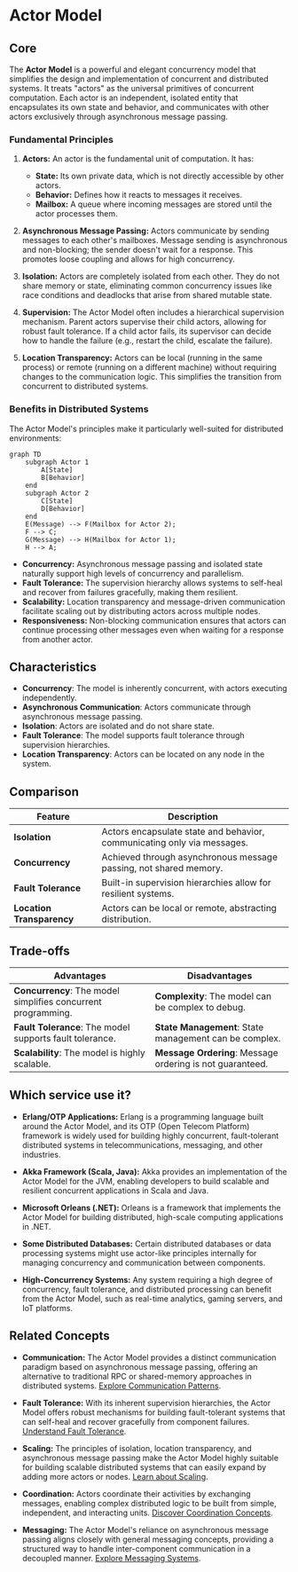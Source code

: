 # Actor Model

## Core

The **Actor Model** is a powerful and elegant concurrency model that simplifies the design and implementation of concurrent and distributed systems. It treats "actors" as the universal primitives of concurrent computation. Each actor is an independent, isolated entity that encapsulates its own state and behavior, and communicates with other actors exclusively through asynchronous message passing.

### Fundamental Principles

1.  **Actors:** An actor is the fundamental unit of computation. It has:
    *   **State:** Its own private data, which is not directly accessible by other actors.
    *   **Behavior:** Defines how it reacts to messages it receives.
    *   **Mailbox:** A queue where incoming messages are stored until the actor processes them.

2.  **Asynchronous Message Passing:** Actors communicate by sending messages to each other's mailboxes. Message sending is asynchronous and non-blocking; the sender doesn't wait for a response. This promotes loose coupling and allows for high concurrency.

3.  **Isolation:** Actors are completely isolated from each other. They do not share memory or state, eliminating common concurrency issues like race conditions and deadlocks that arise from shared mutable state.

4.  **Supervision:** The Actor Model often includes a hierarchical supervision mechanism. Parent actors supervise their child actors, allowing for robust fault tolerance. If a child actor fails, its supervisor can decide how to handle the failure (e.g., restart the child, escalate the failure).

5.  **Location Transparency:** Actors can be local (running in the same process) or remote (running on a different machine) without requiring changes to the communication logic. This simplifies the transition from concurrent to distributed systems.

### Benefits in Distributed Systems

The Actor Model's principles make it particularly well-suited for distributed environments:

```mermaid
graph TD
    subgraph Actor 1
        A[State]
        B[Behavior]
    end
    subgraph Actor 2
        C[State]
        D[Behavior]
    end
    E(Message) --> F(Mailbox for Actor 2);
    F --> C;
    G(Message) --> H(Mailbox for Actor 1);
    H --> A;
```

-   **Concurrency:** Asynchronous message passing and isolated state naturally support high levels of concurrency and parallelism.
-   **Fault Tolerance:** The supervision hierarchy allows systems to self-heal and recover from failures gracefully, making them resilient.
-   **Scalability:** Location transparency and message-driven communication facilitate scaling out by distributing actors across multiple nodes.
-   **Responsiveness:** Non-blocking communication ensures that actors can continue processing other messages even when waiting for a response from another actor.

## Characteristics

- **Concurrency**: The model is inherently concurrent, with actors executing independently.
- **Asynchronous Communication**: Actors communicate through asynchronous message passing.
- **Isolation**: Actors are isolated and do not share state.
- **Fault Tolerance**: The model supports fault tolerance through supervision hierarchies.
- **Location Transparency**: Actors can be located on any node in the system.

## Comparison

| Feature | Description |
|---|---|
| **Isolation** | Actors encapsulate state and behavior, communicating only via messages. |
| **Concurrency** | Achieved through asynchronous message passing, not shared memory. |
| **Fault Tolerance** | Built-in supervision hierarchies allow for resilient systems. |
| **Location Transparency** | Actors can be local or remote, abstracting distribution. |

## Trade-offs

| Advantages | Disadvantages |
|---|---|
| **Concurrency**: The model simplifies concurrent programming. | **Complexity**: The model can be complex to debug. |
| **Fault Tolerance**: The model supports fault tolerance. | **State Management**: State management can be complex. |
| **Scalability**: The model is highly scalable. | **Message Ordering**: Message ordering is not guaranteed. |

## Which service use it?



-   **Erlang/OTP Applications:** Erlang is a programming language built around the Actor Model, and its OTP (Open Telecom Platform) framework is widely used for building highly concurrent, fault-tolerant distributed systems in telecommunications, messaging, and other industries.

-   **Akka Framework (Scala, Java):** Akka provides an implementation of the Actor Model for the JVM, enabling developers to build scalable and resilient concurrent applications in Scala and Java.

-   **Microsoft Orleans (.NET):** Orleans is a framework that implements the Actor Model for building distributed, high-scale computing applications in .NET.

-   **Some Distributed Databases:** Certain distributed databases or data processing systems might use actor-like principles internally for managing concurrency and communication between components.

-   **High-Concurrency Systems:** Any system requiring a high degree of concurrency, fault tolerance, and distributed processing can benefit from the Actor Model, such as real-time analytics, gaming servers, and IoT platforms.



## Related Concepts



-   **Communication:** The Actor Model provides a distinct communication paradigm based on asynchronous message passing, offering an alternative to traditional RPC or shared-memory approaches in distributed systems. [Explore Communication Patterns](../README.md).



-   **Fault Tolerance:** With its inherent supervision hierarchies, the Actor Model offers robust mechanisms for building fault-tolerant systems that can self-heal and recover gracefully from component failures. [Understand Fault Tolerance](../../fault-tolerance/README.md).



-   **Scaling:** The principles of isolation, location transparency, and asynchronous message passing make the Actor Model highly suitable for building scalable distributed systems that can easily expand by adding more actors or nodes. [Learn about Scaling](../../scaling/README.md).



-   **Coordination:** Actors coordinate their activities by exchanging messages, enabling complex distributed logic to be built from simple, independent, and interacting units. [Discover Coordination Concepts](../../coordination/README.md).



-   **Messaging:** The Actor Model's reliance on asynchronous message passing aligns closely with general messaging concepts, providing a structured way to handle inter-component communication in a decoupled manner. [Explore Messaging Systems](../../messaging/README.md).
